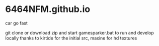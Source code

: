 # 6464NFM.github.io
car go fast

git clone or download zip and start gamesparker.bat to run and develop locally
thanks to kirtide for the initial src, maxine for hd textures
